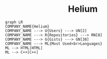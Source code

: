<h1 align="center">Helium</h1>

```mermaid
graph LR
COMPANY_NAME{Helium}
COMPANY_NAME ---> U{Users} ---> UN[2]
COMPANY_NAME ---> R{Repositories} ---> RN[8]
COMPANY_NAME ---> G{Gists} ---> GN[38]
COMPANY_NAME ---> ML{Most Used<br>Languages}
ML --> HTML[HTML]
ML --> C++[C++]
```
